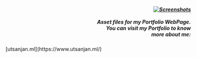 <h5 align="right">
<a href="https://www.utsanjan.ml/" target="_blank">
<img alt="Screenshots" title="Screenshots"
src="https://www.utsanjan.ml/assets/img/logo.png"/>
</a><br><br>Asset files for my Portfolio WebPage.<br>
You can visit my Portfolio to know <br>
more about me:</h5> [utsanjan.ml](https://www.utsanjan.ml/)
